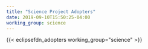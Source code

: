 ```yaml
---
title: "Science Project Adopters"
date: 2019-09-10T15:50:25-04:00
working_group: science
---
```


{{< eclipsefdn_adopters working_group="science" >}}